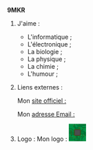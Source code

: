 **9MKR**

1. J'aime :
    * L'informatique ;
    * L'électronique ;
    * La biologie ;
    * La physique ;
    * La chimie ;
    * L'humour ;

2. Liens externes :

   Mon [site officiel : ](https://9mkr-pages.github.io/9MKR/)
   
   Mon [adresse Email : ](mailto:9mkr.wiki@gmail.com)

 4. Logo :
   Mon logo :  ![Image](9MKR-small.png "Mon logo")
